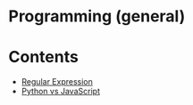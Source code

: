 # Programming (general)

Contents
=======================

* [Regular Expression]()
* [Python vs JavaScript]()